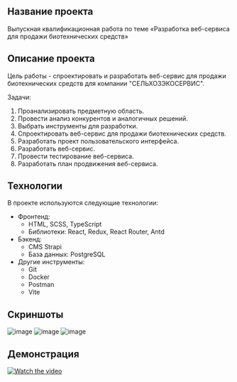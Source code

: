 ## Название проекта
 
Выпускная квалификационная работа по теме «Разработка веб-сервиса для продажи биотехнических средств»

## Описание проекта

Цель работы - спроектировать и разработать веб-сервис для продажи биотехнических средств для компании "СЕЛЬХОЗЭКОСЕРВИС".

Задачи:
1. Проанализировать предметную область.
2. Провести анализ конкурентов и аналогичных решений.
3. Выбрать инструменты для разработки.
4. Спроектировать веб-сервис для продажи биотехнических средств.
5. Разработать проект пользовательского интерфейса.
6. Разработать веб-сервис.
7. Провести тестирование веб-сервиса.
8. Разработать план продвижения веб-сервиса.

## Технологии

В проекте используются следующие технологии:

- Фронтенд:
  - HTML, SCSS, TypeScript
  - Библиотеки: React, Redux, React Router, Antd
- Бэкенд: 
  - CMS Strapi
  - База данных: PostgreSQL
- Другие инструменты:
  - Git
  - Docker 
  - Postman
  - Vite

## Скриншоты

![image](../selhozservis/client/src/assets/static/UI1.png)
![image](../selhozservis/client/src/assets/static/UI2.png)
![image](../selhozservis/client/src/assets/static/adminPanel.png)

## Демонстрация

[![Watch the video](../selhozservis/client/src/assets/static/youtube.png)](https://youtu.be/TZ1XYyToaw8)